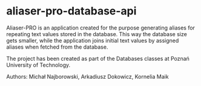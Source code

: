 # aliaser-pro-database-api
Aliaser-PRO is an application created for the purpose generating aliases for repeating text values
stored in the database. This way the database size gets smaller, while the application joins
initial text values by assigned aliases when fetched from the database.

The project has been created as part of the Databases classes at Poznań University of Technology.

Authors: Michał Najborowski, Arkadiusz Dokowicz, Kornelia Maik
